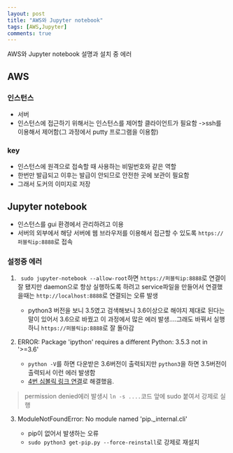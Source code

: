 ```yaml
---
layout: post
title: "AWS와 Jupyter notebook"
tags: [AWS,Jupyter]
comments: true
---
```


AWS와 Jupyter notebook 설명과 설치 중 에러
<!--more-->

## AWS

### 인스턴스

* 서버
* 인스턴스에 접근하기 위해서는 인스턴스를 제어할 클라이언트가 필요함 ->ssh를 이용해서 제어함(그 과정에서 putty 프로그램을 이용함)

### key

* 인스턴스에 원격으로 접속할 때 사용하는 비밀번호와 같은 역할
* 한번만 발급되고 이후는 발급이 안되므로 안전한 곳에 보관이 필요함
* 그래서 도커의 이미지로 저장

## Jupyter notebook

* 인스턴스를 gui 환경에서 관리하려고 이용
* 서버의 외부에서 해당 서버에 웹 브라우저를 이용해서 접근할 수 있도록 ```https://퍼블릭ip:8888```로 접속

### 설정중 에러

1. ``` sudo jupyter-notebook --allow-root```하면 ```https://퍼블릭ip:8888```로 연결이 잘 됐지만 daemon으로 항상 실행하도록 하려고 service파일을 만들어서 연결했을때는 ```http://localhost:8888```로 연결되는 오류 발생

	* python3 버전을 보니 3.5였고 검색해보니 3.6이상으로 해야지 제대로 된다는 말이 있어서 3.6으로 바꿨고 이 과정에서 많은 에러 발생....그래도 바꿔서 실행하니  ```https://퍼블릭ip:8888```로 잘 돌아감

2. ERROR: Package 'ipython' requires a different Python: 3.5.3 not in '>=3.6'

	* ```python -V```를 하면 다운받은 3.6버전이 출력되지만 ```python3```을 하면 3.5버전이 출력되서 이런 에러 발생함
	* [4번 심볼릭 링크 연결](https://eehoeskrap.tistory.com/316)로 해결했음.

>permission denied에러 발생시 ```ln -s ....```코드 앞에 sudo 붙여서 강제로 실행

3. ModuleNotFoundError: No module named 'pip._internal.cli'

	* pip이 없어서 발생하는 오류
	* ```sudo python3 get-pip.py --force-reinstall```로 강제로 재설치

